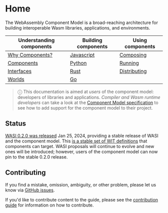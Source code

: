 # Home

The WebAssembly Component Model is a broad-reaching architecture for building interoperable Wasm libraries, applications, and environments.

| Understanding components | Building components  | Using components  |
|--------------------------|----------------------|-------------------|
| [Why Components?]        | [Javascript]         | [Composing]       |
| [Components]             | [Python]             | [Running]         |
| [Interfaces]             | [Rust]               | [Distributing]    |
| [Worlds]                 | [Go]                 |                   |

[Why Components?]: ./design/why-component-model.md
[Components]: ./design/components.md
[Interfaces]: ./design/interfaces.md
[Worlds]: ./design/worlds.md

[Javascript]: ./language-support/javascript.md
[Python]: ./language-support/python.md
[Rust]: ./language-support/rust.md
[Go]: ./language-support/go.md

[Composing]: ./creating-and-consuming/composing.md
[Running]: ./creating-and-consuming/running.md
[Distributing]: ./creating-and-consuming/distributing.md

> ⓘ This documentation is aimed at _users_ of the component model: developers of libraries and applications. _Compiler and Wasm runtime developers_ can take a look at the [Component Model specification](https://github.com/WebAssembly/component-model) to see how to add support for the component model to their project.

## Status

[WASI 0.2.0 was released](https://github.com/WebAssembly/WASI/pull/577) Jan 25, 2024, providing a stable release of WASI and the component model. This [is a stable set of WIT definitions](https://github.com/WebAssembly/WASI/tree/main/preview2) that components can target. WASI proposals will continue to evolve and new ones will be introduced; however, users of the component model can now pin to the stable 0.2.0 release.

## Contributing

If you find a mistake, omission, ambiguity, or other problem, please let us know via [GitHub issues](https://github.com/bytecodealliance/component-docs/issues).

If you'd like to contribute content to the guide, please see the [contribution guide](https://github.com/bytecodealliance/component-docs/blob/main/CONTRIBUTING.md) for information on how to contribute.
